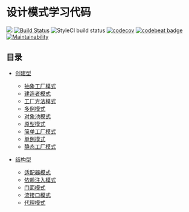 # 设计模式学习代码

![](https://img.shields.io/badge/language-php-8892BF.svg)
[![Build Status](https://travis-ci.org/sunzhangshuai/composer_release-weather.svg?branch=master)](https://travis-ci.org/sunzhangshuai/composer_release-weather)
![StyleCI build status](https://github.styleci.io/repos/199437136/shield)
[![codecov](https://codecov.io/gh/sunzhangshuai/design-patterns/branch/master/graph/badge.svg)](https://codecov.io/gh/sunzhangshuai/design-patterns)
[![codebeat badge](https://codebeat.co/badges/a526fd72-445d-4f3e-94b0-ab79b683e0d0)](https://codebeat.co/projects/github-com-sunzhangshuai-design-patterns-master)
[![Maintainability](https://api.codeclimate.com/v1/badges/bd9c9bfdc680b47ef911/maintainability)](https://codeclimate.com/github/sunzhangshuai/design-patterns/maintainability)

## 目录
- [创建型](https://github.com/sunzhangshuai/design-patterns/tree/master/app/Creational)
    - [抽象工厂模式](https://github.com/sunzhangshuai/design-patterns/tree/master/app/Creational/AbstractFactory)
    - [建造者模式](https://github.com/sunzhangshuai/design-patterns/tree/master/app/Creational/Builder)
    - [工厂方法模式](https://github.com/sunzhangshuai/design-patterns/tree/master/app/Creational/FactoryMethod)
    - [多例模式](https://github.com/sunzhangshuai/design-patterns/tree/master/app/Creational/Multiton)
    - [对象池模式](https://github.com/sunzhangshuai/design-patterns/tree/master/app/Creational/Pool)
    - [原型模式](https://github.com/sunzhangshuai/design-patterns/tree/master/app/Creational/Prototype)
    - [简单工厂模式](https://github.com/sunzhangshuai/design-patterns/tree/master/app/Creational/SimpleFactory)
    - [单例模式](https://github.com/sunzhangshuai/design-patterns/tree/master/app/Creational/Singleton)
    - [静态工厂模式](https://github.com/sunzhangshuai/design-patterns/tree/master/app/Creational/StaticFactory)
    
- [结构型](https://github.com/sunzhangshuai/design-patterns/tree/master/app/Structural)
    - [适配器模式](https://github.com/sunzhangshuai/design-patterns/tree/master/app/Structural/Adapter)
    - [依赖注入模式](https://github.com/sunzhangshuai/design-patterns/tree/master/app/Structural/DependencyInjection)
    - [门面模式](https://github.com/sunzhangshuai/design-patterns/tree/master/app/Structural/Facade)
    - [流接口模式](https://github.com/sunzhangshuai/design-patterns/tree/master/app/Structural/FluentInterface)
    - [代理模式](https://github.com/sunzhangshuai/design-patterns/tree/master/app/Structural/Proxy)
